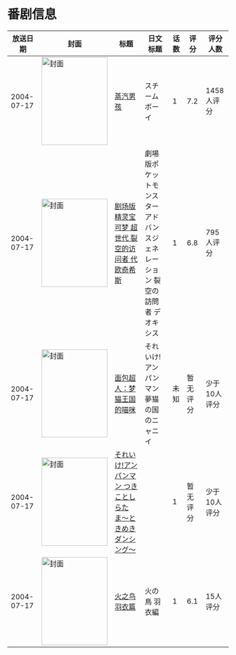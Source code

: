 # 番剧信息

|放送日期|封面|标题|日文标题|话数|评分|评分人数|
|---|---|---|---|---|---|---|
|2004-07-17|<img src="//lain.bgm.tv/pic/cover/c/ad/4c/1938_B18cB.jpg" alt="封面" style="width:150px;height:200px;object-fit:cover;">|[蒸汽男孩](https://bangumi.tv/subject/1938)|スチームボーイ|1|7.2|1458人评分|
|2004-07-17|<img src="//lain.bgm.tv/pic/cover/c/7e/df/3028_BKKkq.jpg" alt="封面" style="width:150px;height:200px;object-fit:cover;">|[剧场版 精灵宝可梦 超世代 裂空的访问者 代欧奇希斯](https://bangumi.tv/subject/3028)|劇場版ポケットモンスター アドバンスジェネレーション 裂空の訪問者 デオキシス|1|6.8|795人评分|
|2004-07-17|<img src="//lain.bgm.tv/pic/cover/c/04/20/320521_Bg6en.jpg" alt="封面" style="width:150px;height:200px;object-fit:cover;">|[面包超人：梦猫王国的喵咪](https://bangumi.tv/subject/320521)|それいけ! アンパンマン 夢猫の国のニャニイ|未知|暂无评分|少于10人评分|
|2004-07-17|<img src="//lain.bgm.tv/pic/cover/c/86/40/320522_eWh5T.jpg" alt="封面" style="width:150px;height:200px;object-fit:cover;">|[それいけ!アンパンマン つきことしらたま〜ときめきダンシング〜](https://bangumi.tv/subject/320522)||1|暂无评分|少于10人评分|
|2004-07-17|<img src="//lain.bgm.tv/pic/cover/c/df/07/324616_NuNHN.jpg" alt="封面" style="width:150px;height:200px;object-fit:cover;">|[火之鸟 羽衣篇](https://bangumi.tv/subject/324616)|火の鳥 羽衣編|1|6.1|15人评分|
